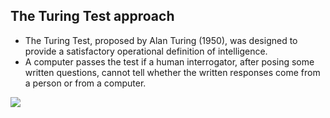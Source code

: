 ## The Turing Test approach
* The Turing Test, proposed by Alan Turing (1950), was designed to provide a satisfactory
operational definition of intelligence.
* A computer passes the test if a human interrogator, after
posing some written questions, cannot tell whether the written responses come from a person
or from a computer.

<img src="https://upload.wikimedia.org/wikipedia/commons/5/55/Turing_test_diagram.png">
